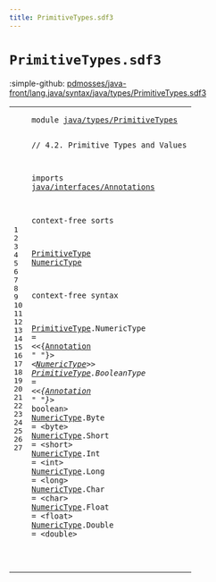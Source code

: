 ```yaml
---
title: PrimitiveTypes.sdf3
---
```


# `PrimitiveTypes.sdf3`

:simple-github: [pdmosses/java-front/lang.java/syntax/java/types/PrimitiveTypes.sdf3]

[pdmosses/java-front/lang.java/syntax/java/types/PrimitiveTypes.sdf3]: https://github.com/pdmosses/java-front/blob/master/lang.java/syntax/java/types/PrimitiveTypes.sdf3 "The source file on GitHub"

<div class="sdf3"><table class="highlighttable"><tbody><tr><td class="linenos"><div class="linenodiv"><pre><span></span>1
2
3
4
5
6
7
8
9
10
11
12
13
14
15
16
17
18
19
20
21
22
23
24
25
26
27
</pre></div></td>
<td class="code"><pre><code><span class="keyword">module</span> <a href="../ReferenceTypes.sdf3#java/types/PrimitiveTypes_107_132" id="java/types/PrimitiveTypes_7_32" title="Referenced at ../ReferenceTypes.sdf3 line 7">java/types/PrimitiveTypes</a>

<span class="layout">// 4.2. Primitive Types and Values</span>

<span class="keyword">imports</span>
  <a href="../../interfaces/Annotations.sdf3#java/interfaces/Annotations_7_34" id="java/interfaces/Annotations_80_107" title="Defined at ../../interfaces/Annotations.sdf3 line 1">java/interfaces/Annotations</a>

<span class="keyword">context-free sorts</span>

  <a href="../../expressions/ArrayCreation.sdf3#PrimitiveType_581_594" id="PrimitiveType_131_144" title="Referenced at ../../expressions/ArrayCreation.sdf3 line 24; ../../expressions/UnaryOperators.sdf3 line 22; ../Main.sdf3 line 19; ../ReferenceTypes.sdf3 line 37">PrimitiveType</a>
  <a href="../../classes/FieldDeclarations.sdf3#NumericType_1227_1238" id="NumericType_147_158" title="Referenced at ../../classes/FieldDeclarations.sdf3 line 53; ../../expressions/PrimaryExpressions.sdf3 line 24; line 15">NumericType</a>

<span class="keyword">context-free syntax</span>
  
  <a href="../../expressions/ArrayCreation.sdf3#PrimitiveType_581_594" id="PrimitiveType_185_198" title="Referenced at ../../expressions/ArrayCreation.sdf3 line 24; ../../expressions/UnaryOperators.sdf3 line 22; ../Main.sdf3 line 19; ../ReferenceTypes.sdf3 line 37">PrimitiveType</a>.<span class="cons_Constructor"><span id="NumericType_199_210" title="Not referenced locally, nor via imports">NumericType</span></span> = &lt;&lt;{<a href="../../interfaces/Annotations.sdf3#Annotation_158_168" id="Annotation_216_226" title="Defined at ../../interfaces/Annotations.sdf3 line 12, 19, 20, 21">Annotation</a> <span class="cons_Lit">" "</span>}*&gt; &lt;<a href="#NumericType_147_158" id="NumericType_235_246" title="Defined at line 11, 17, 18, 19, 20, 21, 22, 23">NumericType</a>&gt;&gt;
  <a href="../../expressions/ArrayCreation.sdf3#PrimitiveType_581_594" id="PrimitiveType_251_264" title="Referenced at ../../expressions/ArrayCreation.sdf3 line 24; ../../expressions/UnaryOperators.sdf3 line 22; ../Main.sdf3 line 19; ../ReferenceTypes.sdf3 line 37">PrimitiveType</a>.<span class="cons_Constructor"><span id="BooleanType_265_276" title="Not referenced locally, nor via imports">BooleanType</span></span> = &lt;&lt;{<a href="../../interfaces/Annotations.sdf3#Annotation_158_168" id="Annotation_282_292" title="Defined at ../../interfaces/Annotations.sdf3 line 12, 19, 20, 21">Annotation</a> <span class="cons_Lit">" "</span>}*&gt; <span class="cons_String">boolean</span>&gt;
  <a href="../../classes/FieldDeclarations.sdf3#NumericType_1227_1238" id="NumericType_311_322" title="Referenced at ../../classes/FieldDeclarations.sdf3 line 53; ../../expressions/PrimaryExpressions.sdf3 line 24; line 15">NumericType</a>.<span class="cons_Constructor"><span id="Byte_323_327" title="Not referenced locally, nor via imports">Byte</span></span>   = &lt;<span class="cons_String">byte</span>&gt;
  <a href="../../classes/FieldDeclarations.sdf3#NumericType_1227_1238" id="NumericType_341_352" title="Referenced at ../../classes/FieldDeclarations.sdf3 line 53; ../../expressions/PrimaryExpressions.sdf3 line 24; line 15">NumericType</a>.<span class="cons_Constructor"><span id="Short_353_358" title="Not referenced locally, nor via imports">Short</span></span>  = &lt;<span class="cons_String">short</span>&gt;
  <a href="../../classes/FieldDeclarations.sdf3#NumericType_1227_1238" id="NumericType_372_383" title="Referenced at ../../classes/FieldDeclarations.sdf3 line 53; ../../expressions/PrimaryExpressions.sdf3 line 24; line 15">NumericType</a>.<span class="cons_Constructor"><span id="Int_384_387" title="Not referenced locally, nor via imports">Int</span></span>    = &lt;<span class="cons_String">int</span>&gt;
  <a href="../../classes/FieldDeclarations.sdf3#NumericType_1227_1238" id="NumericType_401_412" title="Referenced at ../../classes/FieldDeclarations.sdf3 line 53; ../../expressions/PrimaryExpressions.sdf3 line 24; line 15">NumericType</a>.<span class="cons_Constructor"><span id="Long_413_417" title="Not referenced locally, nor via imports">Long</span></span>   = &lt;<span class="cons_String">long</span>&gt;
  <a href="../../classes/FieldDeclarations.sdf3#NumericType_1227_1238" id="NumericType_431_442" title="Referenced at ../../classes/FieldDeclarations.sdf3 line 53; ../../expressions/PrimaryExpressions.sdf3 line 24; line 15">NumericType</a>.<span class="cons_Constructor"><span id="Char_443_447" title="Not referenced locally, nor via imports">Char</span></span>   = &lt;<span class="cons_String">char</span>&gt;
  <a href="../../classes/FieldDeclarations.sdf3#NumericType_1227_1238" id="NumericType_461_472" title="Referenced at ../../classes/FieldDeclarations.sdf3 line 53; ../../expressions/PrimaryExpressions.sdf3 line 24; line 15">NumericType</a>.<span class="cons_Constructor"><span id="Float_473_478" title="Not referenced locally, nor via imports">Float</span></span>  = &lt;<span class="cons_String">float</span>&gt;
  <a href="../../classes/FieldDeclarations.sdf3#NumericType_1227_1238" id="NumericType_492_503" title="Referenced at ../../classes/FieldDeclarations.sdf3 line 53; ../../expressions/PrimaryExpressions.sdf3 line 24; line 15">NumericType</a>.<span class="cons_Constructor"><span id="Double_504_510" title="Not referenced locally, nor via imports">Double</span></span> = &lt;<span class="cons_String">double</span>&gt;
  
  
  
  
</code></pre></td></tr></tbody></table></div>